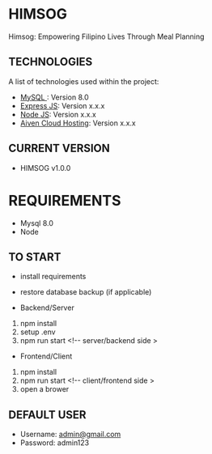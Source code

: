 # HIMSOG

Himsog: Empowering Filipino Lives Through Meal Planning

## TECHNOLOGIES

A list of technologies used within the project:

- [MySQL ](): Version 8.0
- [Express JS](https://nodejs.org/en): Version x.x.x
- [Node JS](https://nodejs.org/en): Version x.x.x
- [Aiven Cloud Hosting](https://aiven.io/): Version x.x.x

## CURRENT VERSION

- HIMSOG v1.0.0

# REQUIREMENTS

- Mysql 8.0
- Node

## TO START

- install requirements
- restore database backup (if applicable)

- Backend/Server

1. npm install
2. setup .env
3. npm run start <!-- server/backend side >

- Frontend/Client

1. npm install
2. npm run start <!-- client/frontend side >
3. open a brower

## DEFAULT USER

- Username: admin@gmail.com
- Password: admin123
